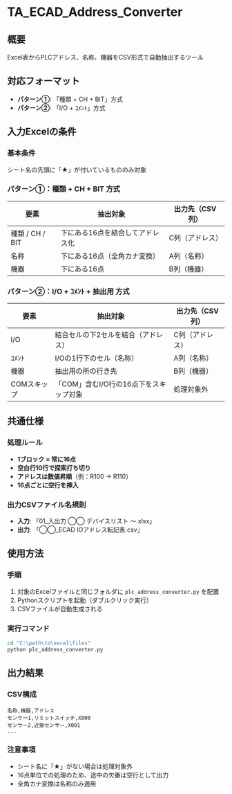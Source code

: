 # TA_ECAD_Address_Converter

## 概要

Excel表からPLCアドレス、名称、機器をCSV形式で自動抽出するツール

## 対応フォーマット

- **パターン①**: 「種類 + CH + BIT」方式
- **パターン②**: 「I/O + ｺﾒﾝﾄ」方式

## 入力Excelの条件

### 基本条件

シート名の先頭に「★」が付いているもののみ対象

### パターン①：種類 + CH + BIT 方式

| 要素            | 抽出対象              | 出力先（CSV列） |
| ------------- | ----------------- | --------- |
| 種類 / CH / BIT | 下にある16点を結合してアドレス化 | C列（アドレス）  |
| 名称            | 下にある16点（全角カナ変換）   | A列（名称）    |
| 機器            | 下にある16点           | B列（機器）    |

### パターン②：I/O + ｺﾒﾝﾄ + 抽出用 方式

| 要素      | 抽出対象                    | 出力先（CSV列） |
| ------- | ----------------------- | --------- |
| I/O     | 結合セルの下2セルを結合（アドレス）      | C列（アドレス）  |
| ｺﾒﾝﾄ    | I/Oの1行下のセル（名称）          | A列（名称）    |
| 機器      | 抽出用の所の行き先               | B列（機器）    |
| COMスキップ | 「COM」含むI/O行の16点下をスキップ対象 | 処理対象外     |

## 共通仕様

### 処理ルール

- **1ブロック = 常に16点**
- **空白行10行で探索打ち切り**
- **アドレスは数値昇順**（例：R100 → R110）
- **16点ごとに空行を挿入**

### 出力CSVファイル名規則

- **入力**: 「01_入出力 ◯◯ デバイスリスト ～.xlsx」
- **出力**: 「◯◯_ECAD IOアドレス転記表.csv」

## 使用方法

### 手順

1. 対象のExcelファイルと同じフォルダに `plc_address_converter.py` を配置
2. Pythonスクリプトを起動（ダブルクリック実行）
3. CSVファイルが自動生成される

### 実行コマンド

```cmd
cd "C:\path\to\excel\files"
python plc_address_converter.py
```

## 出力結果

### CSV構成

```csv
名称,機器,アドレス
センサー1,リミットスイッチ,X000
センサー2,近接センサー,X001
...
```

### 注意事項

- シート名に「★」がない場合は処理対象外
- 16点単位での処理のため、途中の欠番は空行として出力
- 全角カナ変換は名称のみ適用